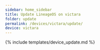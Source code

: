 ```yaml
---
sidebar: home_sidebar
title: Update LineageOS on victara
folder: update
permalink: /devices/victara/update/
device: victara
---
```

{% include templates/device_update.md %}
